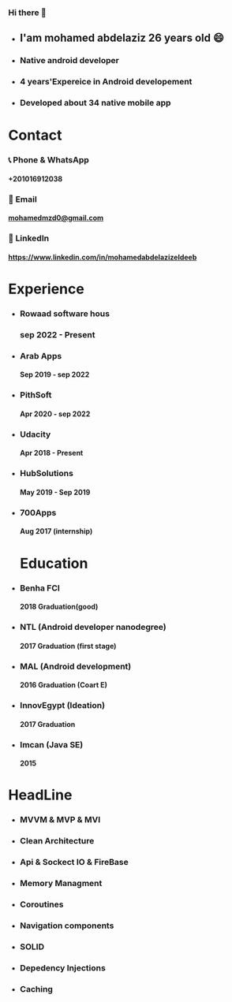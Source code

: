### Hi there 👋

<!--
**mohamedmzd0/mohamedmzd0** is a ✨ _special_ ✨ repository because its `README.md` (this file) appears on your GitHub profile.

Here are some ideas to get you started:

- 🔭 I’m currently working on ...
- 🌱 I’m currently learning ...
- 👯 I’m looking to collaborate on ...
- 🤔 I’m looking for help with ...
- 💬 Ask me about ...
- 📫 How to reach me: ...
- 😄 Pronouns: ...
- ⚡ Fun fact: ...
-->

- ## I'am mohamed abdelaziz 26 years old 😄
- ### Native android developer 
- ### 4 years'Expereice in Android developement
- ### Developed about 34 native mobile app

# Contact
  ### 📞 Phone & WhatsApp
  #### +201016912038
  ### 📧 Email 
  #### mohamedmzd0@gmail.com
  ### 🔗 LinkedIn
  #### https://www.linkedin.com/in/mohamedabdelazizeldeeb  

# Experience

- ### Rowaad software hous
  ### sep 2022 - Present
- ### Arab Apps 
  #### Sep 2019 - sep 2022
- ### PithSoft
  #### Apr 2020 - sep 2022 
- ### Udacity
  #### Apr 2018 - Present 
- ### HubSolutions
  #### May 2019 - Sep 2019
- ### 700Apps
  #### Aug 2017 (internship)
  
  # Education
- ### Benha FCI
  #### 2018 Graduation(good)
- ### NTL (Android developer nanodegree)
  #### 2017 Graduation (first stage)
- ### MAL (Android development)
  #### 2016 Graduation (Coart E)
- ### InnovEgypt (Ideation)
  #### 2017 Graduation
- ### Imcan (Java SE)
  #### 2015 
  
  
 # HeadLine
  - ### MVVM & MVP & MVI
  - ### Clean Architecture
  - ### Api & Sockect IO & FireBase
  - ### Memory Managment
  - ### Coroutines
  - ### Navigation components
  - ### SOLID
  - ### Depedency Injections
  - ### Caching 
  
